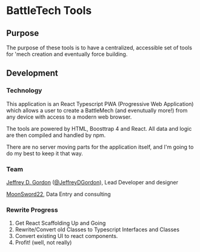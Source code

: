 # BattleTech Tools

## Purpose

The purpose of these tools is to have a centralized, accessible set of tools for 'mech creation and eventually force building.

## Development

### Technology

This application is an React Typescript PWA (Progressive Web Application) which allows a user to create a BattleMech (and evenutually more!) from any device with access to a modern web browser.

The tools are powered by HTML, Boosttrap 4 and React. All data and logic are then compiled and handled by npm.

There are no server moving parts for the application itself, and I'm going to do my best to keep it that way.

### Team

[Jeffrey D. Gordon](https://github.com/jdgwf) ([@JeffreyDGordon](https://twitter.com/JeffreyDGordon)), Lead Developer and designer

[MoonSword22](https://github.com/MoonSword22), Data Entry and consulting

### Rewrite Progress

1. Get React Scaffolding Up and Going
2. Rewrite/Convert old Classes to Typescript Interfaces and Classes
3. Convert existing UI to react components.
4. Profit! (well, not really)